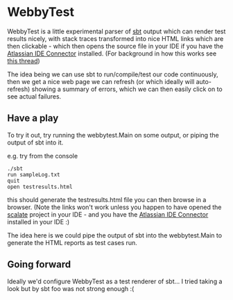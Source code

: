 WebbyTest
=========

WebbyTest is a little experimental parser of [sbt](http://code.google.com/p/simple-build-tool/) output which can render test results nicely, with stack traces transformed into nice HTML links which are then clickable - which then opens the source file in your IDE if you have the [Atlassian IDE Connector](http://www.atlassian.com/software/ideconnector/) installed. (For background in how this works see [this thread](http://www.jetbrains.net/devnet/message/5254292#5254292))

The idea being we can use sbt to run/compile/test our code continuously, then we get a nice web page we can refresh (or which ideally will auto-refresh) showing a summary of errors, which we can then easily click on to see actual failures.

Have a play
-----------
To try it out, try running the webbytest.Main on some output, or piping the output of sbt into it.

e.g. try from the console

    ./sbt
    run sampleLog.txt
    quit
    open testresults.html 
    
this should generate the testresults.html file you can then browse in a browser. (Note the links won't work unless you happen to have opened the [scalate](http://scalate.fusesource.org/) project in your IDE - and you have the  [Atlassian IDE Connector](http://www.atlassian.com/software/ideconnector/) installed in your IDE :)

The idea here is we could pipe the output of sbt into the webbytest.Main to generate the HTML reports as test cases run.

Going forward
-------------
Ideally we'd configure WebbyTest as a test renderer of sbt... I tried taking a look but by sbt foo was not strong enough :(
